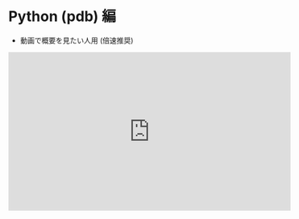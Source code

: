 # Python (pdb) 編

* 動画で概要を見たい人用 (倍速推奨)

<iframe width="560" height="315" src="https://www.youtube.com/embed/rPhEIoFiXyw?si=nH7eQOJEAsiPIQzL" title="YouTube video player" frameborder="0" allow="accelerometer; autoplay; clipboard-write; encrypted-media; gyroscope; picture-in-picture; web-share" referrerpolicy="strict-origin-when-cross-origin" allowfullscreen></iframe>
